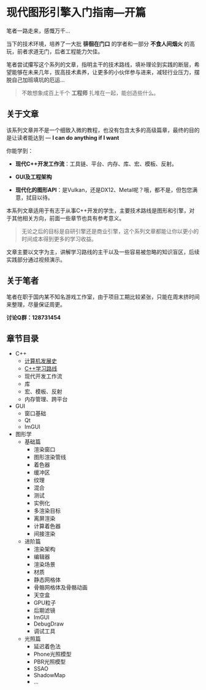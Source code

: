 # 现代图形引擎入门指南—开篇

笔者一路走来，感慨万千...

当下的技术环境，培养了一大批 **徘徊在门口** 的学者和一部分 **不食人间烟火** 的高玩，前者求道无门，后者工程能力欠佳。

笔者尝试攥写这个系列的文章，指明主干的技术路线，填补理论到实践的断层，希望能够在未来几年，拔高技术素养，让更多的小伙伴参与进来，减轻行业压力，摆脱自己加班填坑的厄运...

> 不敢想象成百上千个 **工程师** 扎堆在一起，能创造些什么。



## 关于文章

该系列文章并不是一个细致入微的教程，也没有包含太多的高级篇章，最终的目的是让读者能达到 — **I can do anything if I want**

你能学到：

- **现代C++开发工作流**：工具链、平台、内存、库、宏、模板、反射。

- **GUI及工程架构**

- **现代化的图形API**：是Vulkan，还是DX12、Metal呢？哦，都不是，但包您满意，拭目以待。

  

本系列文章适用于有志于从事C++开发的学生，主要技术路线是图形和引擎，对于其他相关方向，前面一些章节也具有参考意义。

> 无论之后的目标是自研引擎还是商业引擎，这个系列文章都能让你以更小的时间成本得到更多的学习收益。



文章主要以文字为主，讲解学习路线的主干以及一些容易被忽略的知识盲区，后续实践部分通过视频演示。



## 关于笔者

笔者在职于国内某不知名游戏工作室，由于项目工期比较紧张，只能在周末挤时间来整理，尽量保证周更。

**讨论Q群：128731454**



## 章节目录

- C++
    - [计算机发展史](00-C++/1.计算机发展史.md)
    - [C++学习路线](00-C++/2.C++学习路线.md)
    - 现代开发工作流
    - 库
    - 宏、模板、反射
    - 内存管理、跨平台
- GUI 
    - 窗口基础
    - Qt
    - ImGUI
- 图形学
    - 基础篇
        - 渲染窗口
        - 图形渲染管线
        - 着色器
        - 缓冲区
        - 纹理
        - 混合
        - 测试
        - 实例化
        - 多渲染目标
        - 离屏渲染
        - 计算着色器
        - 间接渲染
    - 进阶篇
        - 渲染架构
        - 编辑器
        - 渲染场景
        - 材质
        - 静态网格体
        - 骨骼网格体及骨骼动画
        - 天空盒
        - GPU粒子
        - 后期滤镜
        - ImGUI
        - DebugDraw
        - 调试工具
    - 光照篇
        - 延迟着色法
        - Phone光照模型
        - PBR光照模型
        - SSAO
        - ShadowMap
        - ...

    
